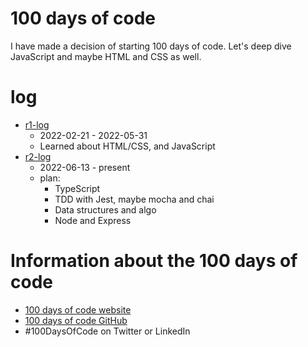 # 100 days of code

I have made a decision of starting 100 days of code. Let's deep dive JavaScript and maybe HTML and CSS as well. 


# log
- [r1-log](r1-log.md)
  - 2022-02-21 - 2022-05-31
  - Learned about HTML/CSS, and JavaScript
- [r2-log](r2-log.md)
  - 2022-06-13 - present
  - plan:
    - TypeScript
    - TDD with Jest, maybe mocha and chai
    - Data structures and algo
    - Node and Express

# Information about the 100 days of code
- [100 days of code website](https://www.100daysofcode.com/)
- [100 days of code GitHub](https://github.com/kallaway/100-days-of-code)
- #100DaysOfCode on Twitter or LinkedIn
